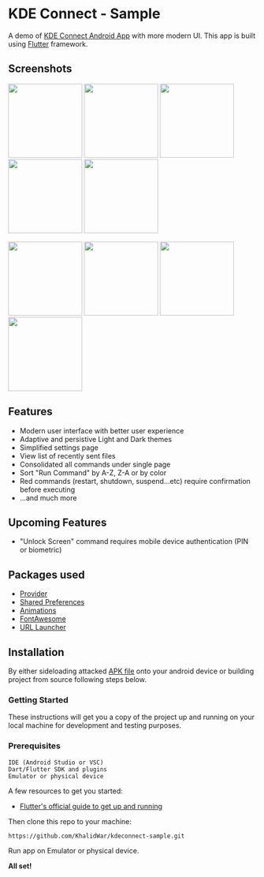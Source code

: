 # KDE Connect - Sample

A demo of [KDE Connect Android App](https://github.com/KDE/kdeconnect-android) with more modern UI. This app is built using [Flutter](https://flutter.dev) framework.

## Screenshots
<img src="https://github.com/KhalidWar/kdeconnect-sample/blob/master/assets/screenshots/send_files.jpg" width="150"> <img src="https://github.com/KhalidWar/kdeconnect-sample/blob/master/assets/screenshots/media_control.jpg" width="150"> <img src="https://github.com/KhalidWar/kdeconnect-sample/blob/master/assets/screenshots/media_control_volume.jpg" width="150">  <img src="https://github.com/KhalidWar/kdeconnect-sample/blob/master/assets/screenshots/run_command.jpg" width="150"> <img src="https://github.com/KhalidWar/kdeconnect-sample/blob/master/assets/screenshots/run-command_search.jpg" width="150">

<img src="https://github.com/KhalidWar/kdeconnect-sample/blob/master/assets/screenshots/send_files_night.jpg" width="150"> <img src="https://github.com/KhalidWar/kdeconnect-sample/blob/master/assets/screenshots/run_command_night.jpg" width="150"> <img src="https://github.com/KhalidWar/kdeconnect-sample/blob/master/assets/screenshots/main_drawer_night.jpg" width="150"> <img src="https://github.com/KhalidWar/kdeconnect-sample/blob/master/assets/screenshots/plugin_settings_night.jpg" width="150">

## Features
- Modern user interface with better user experience
- Adaptive and persistive Light and Dark themes
- Simplified settings page
- View list of recently sent files
- Consolidated all commands under single page
- Sort "Run Command" by A-Z, Z-A or by color
- Red commands (restart, shutdown, suspend...etc) require confirmation before executing
- ...and much more

## Upcoming Features
- "Unlock Screen" command requires mobile device authentication (PIN or biometric)

## Packages used
- [Provider](https://pub.dev/packages/provider)
- [Shared Preferences](https://pub.dev/packages/shared_preferences)
- [Animations](https://pub.dev/packages/animations)
- [FontAwesome](https://pub.dev/packages/font_awesome_flutter)
- [URL Launcher](https://pub.dev/packages/url_launcher)


## Installation

By either sideloading attacked [APK file](https://github.com/KhalidWar/kdeconnect-sample/releases) onto your android device or building project from source following steps below.


### Getting Started
These instructions will get you a copy of the project up and running on your local machine for development and testing purposes.


### Prerequisites
```
IDE (Android Studio or VSC)
Dart/Flutter SDK and plugins
Emulator or physical device
```

A few resources to get you started:
- [Flutter's official guide to get up and running](https://flutter.dev/docs/get-started/install)

Then clone this repo to your machine:

`https://github.com/KhalidWar/kdeconnect-sample.git`

Run app on Emulator or physical device.

**All set!**
